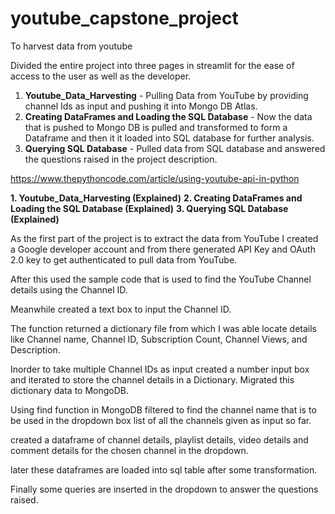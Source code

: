 # youtube_capstone_project

To harvest data from youtube 

Divided the entire project into three pages in streamlit for the ease of access to the user as well as the developer.
1. **Youtube_Data_Harvesting** - Pulling Data from YouTube by providing channel Ids as input and pushing it into Mongo DB Atlas. 
2. **Creating DataFrames and Loading the SQL Database** - Now the data that is pushed to Mongo DB is pulled and transformed to form a Dataframe and then it it loaded into SQL database for further analysis.
3. **Querying SQL Database** - Pulled data from SQL database and answered the questions raised in the project description.

https://www.thepythoncode.com/article/using-youtube-api-in-python

**1. Youtube_Data_Harvesting (Explained)**
**2. Creating DataFrames and Loading the SQL Database (Explained)**
**3. Querying SQL Database (Explained)**


As the first part of the project is to extract the data from YouTube I created a Google developer account and from there generated API Key and OAuth 2.0 key to get authenticated to pull data from YouTube.

After this used the sample code that is used to find the YouTube Channel details using the Channel ID.

Meanwhile created a text box to input the Channel ID.

The function returned a dictionary file from which I was able locate details like Channel name, Channel ID, Subscription Count, Channel Views, and Description.

Inorder to take multiple Channel IDs as input created a number input box and iterated to store the channel details in a Dictionary.
Migrated this dictionary data to MongoDB.

Using find function in MongoDB filtered to find the channel name that is to be used in the dropdown box list of all the channels given as input so far.

created a dataframe of channel details, playlist details, video details and comment details for the chosen channel in the dropdown. 

later these dataframes are loaded into sql table after some transformation. 

Finally some queries are inserted in the dropdown to answer the questions raised. 



